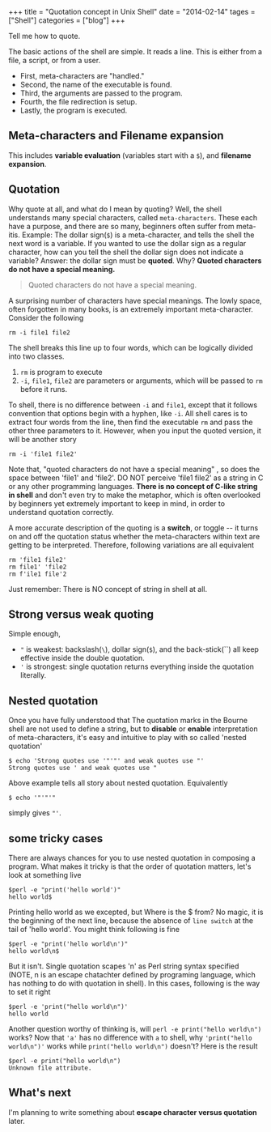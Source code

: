 +++
title = "Quotation concept in Unix Shell"
date = "2014-02-14"
tages = ["Shell"]
categories = ["blog"]
+++

Tell me how to quote.

The basic actions of the shell are simple. It reads a line. This is
either from a file, a script, or from a user.

- First, meta-characters are "handled."
- Second, the name of the executable is found.
- Third, the arguments are passed to the program.
- Fourth, the file redirection is setup.
- Lastly, the program is executed.

Meta-characters and Filename expansion
--------------------------------------

This includes **variable evaluation** (variables start with a `$`), and
**filename expansion**.

Quotation
---------

Why quote at all, and what do I mean by quoting? Well, the shell
understands many special characters, called `meta-characters`. These
each have a purpose, and there are so many, beginners often suffer from
meta-itis. Example: The dollar sign(`$`) is a meta-character, and tells
the shell the next word is a variable. If you wanted to use the dollar
sign as a regular character, how can you tell the shell the dollar sign
does not indicate a variable? Answer: the dollar sign must be
**quoted**. Why? **Quoted characters do not have a special meaning.**

> Quoted characters do not have a special meaning.

A surprising number of characters have special meanings. The lowly
space, often forgotten in many books, is an extremely important
meta-character. Consider the following


```shell
rm -i file1 file2
```

The shell breaks this line up to four words, which can be logically
divided into two classes.

1.  `rm` is program to execute
2.  `-i`, `file1`, `file2` are parameters or arguments, which will be
    passed to `rm` before it runs.

To shell, there is no difference between `-i` and `file1`, except that
it follows convention that options begin with a hyphen, like `-i`. All
shell cares is to extract four words from the line, then find the
executable `rm` and pass the other three parameters to it. However, when
you input the quoted version, it will be another story


```shell
rm -i 'file1 file2'
```

Note that, "quoted characters do not have a special meaning" , so does
the space between 'file1' and 'file2'. DO NOT perceive 'file1 file2' as
a string in C or any other programming languages. **There is no concept
of C-like string in shell** and don't even try to make the metaphor,
which is often overlooked by beginners yet extremely important to keep
in mind, in order to understand quotation correctly.

A more accurate description of the quoting is a **switch**, or toggle --
it turns on and off the quotation status whether the meta-characters
within text are getting to be interpreted. Therefore, following
variations are all equivalent

```shell
rm 'file1 file2'
rm file1' 'file2
rm f'ile1 file'2
```

Just remember: There is NO concept of string in shell at all.

Strong versus weak quoting
--------------------------

Simple enough,

-   `"` is weakest: backslash(`\`), dollar sign(`$`), and the
    back-stick(\`\`) all keep effective inside the double quotation.
-   `'` is strongest: single quotation returns everything inside the
    quotation literally.

Nested quotation
----------------

Once you have fully understood that The quotation marks in the Bourne
shell are not used to define a string, but to **disable** or **enable**
interpretation of meta-characters, it's easy and intuitive to play with
so called 'nested quotation'


```shell
$ echo 'Strong quotes use '"'"' and weak quotes use "'
Strong quotes use ' and weak quotes use "
```


Above example tells all story about nested quotation. Equivalently

```shell
$ echo '"'"'"
```


simply gives `"'`.

some tricky cases
-----------------

There are always chances for you to use nested quotation in composing a
program. What makes it tricky is that the order of quotation matters,
let's look at something live

```shell
$perl -e "print('hello world')"
hello world$
```

Printing hello world as we excepted, but Where is the \$ from? No magic,
it is the beginning of the next line, because the absence of
`line switch` at the tail of 'hello world'. You might think following is
fine

```shell
$perl -e "print('hello world\n')"
hello world\n$
```

But it isn't. Single quotation scapes 'n' as Perl string syntax
specified (NOTE, n is an escape chatachter defined by programing
language, which has nothing to do with quotation in shell). In this
cases, following is the way to set it right


```shell
$perl -e 'print("hello world\n")'
hello world
```

Another question worthy of thinking is, will
`perl -e print("hello world\n")` works? Now that `'a'` has no difference
with `a` to shell, why `'print("hello world\n")'` works while
`print("hello world\n")` doesn't? Here is the result


```shell
$perl -e print("hello world\n")
Unknown file attribute.
```


What's next
------------

I'm planning to write something about **escape character versus
quotation** later.
